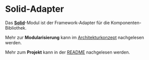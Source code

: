 # Solid-Adapter

Das [**Solid**](https://solidjs.com)-Modul ist der Framework-Adapter für die Komponenten-Bibliothek.

Mehr zur **Modularisierung** kann im [Architekturkonzept](https://public-ui.github.io/docs/concepts/architecture) nachgelesen werden.

Mehr zum **Projekt** kann in der [README](https://public-ui.github.io/docs) nachgelesen werden.
